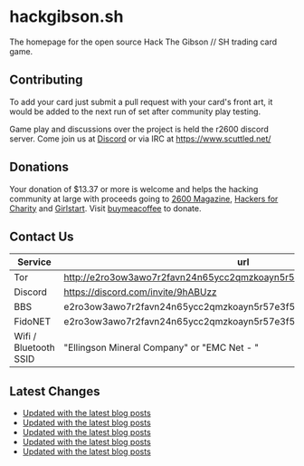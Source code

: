 # hackgibson.sh
The homepage for the open source Hack The Gibson // SH trading card game.


## Contributing

To add your card just submit a pull request with your card's front art, it would be added to the next run of set after community play testing.

Game play and discussions over the project is held the r2600 discord server. Come join us at [Discord](https://discord.com/invite/9hABUzz) or via IRC at https://www.scuttled.net/


## Donations

Your donation of $13.37 or more is welcome and helps the hacking community at large with proceeds going to [2600 Magazine](https://2600.com/), [Hackers for Charity](https://hackersforcharity.org) and [Girlstart](https://girlstart.org).  Visit [buymeacoffee](https://www.buymeacoffee.com/hackgibson.sh) to donate.


## Contact Us

Service | url
-|-
Tor | http://e2ro3ow3awo7r2favn24n65ycc2qmzkoayn5r57e3f56nvjwdcgg32ad.onion
Discord | https://discord.com/invite/9hABUzz
BBS | e2ro3ow3awo7r2favn24n65ycc2qmzkoayn5r57e3f56nvjwdcgg32ad.onion:23
FidoNET | e2ro3ow3awo7r2favn24n65ycc2qmzkoayn5r57e3f56nvjwdcgg32ad.onion:24554
Wifi / Bluetooth SSID | "Ellingson Mineral Company" or "EMC Net - <fidonet address>"

## Latest Changes
<!-- BLOG-POST-LIST:START -->
- [Updated with the latest blog posts](https://github.com/DFW2600/hackgibson.sh/commit/2cc15322b7052e5e9edd5beb68084ed079e2db94)
- [Updated with the latest blog posts](https://github.com/DFW2600/hackgibson.sh/commit/d1310c88ec7d80aab152c9cac46a1f97a9daf9d0)
- [Updated with the latest blog posts](https://github.com/DFW2600/hackgibson.sh/commit/fd18ca4074b36d7514543a4f048948ee1c1083a5)
- [Updated with the latest blog posts](https://github.com/DFW2600/hackgibson.sh/commit/0c8774920768e3d089ceb2703d9584115524f54a)
- [Updated with the latest blog posts](https://github.com/DFW2600/hackgibson.sh/commit/7764cc42ff1f698c1ad1309969e3d4dfc720d74e)
<!-- BLOG-POST-LIST:END -->
